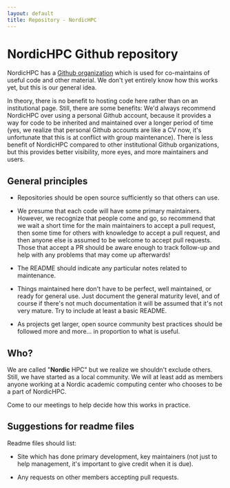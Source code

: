 ```yaml
---
layout: default
title: Repository - NordicHPC
---
```


# NordicHPC Github repository

NordicHPC has a [Github organization](https://github.com/NordicHPC/)
which is used for co-maintains of useful code and other material.  We
don't yet entirely know how this works yet, but this is our general
idea.

In theory, there is no benefit to hosting code here rather than on an
institutional page.  Still, there are some benefits: We'd always
recommend NordicHPC over using a personal Github account, because it
provides a way for code to be inherited and maintained over a longer
period of time (yes, we realize that personal Github accounts are like
a CV now, it's unfortunate that this is at conflict with group
maintenance).  There is less benefit of NordicHPC compared to other
institutional Github organizations, but this provides better
visibility, more eyes, and more maintainers and users.



## General principles

- Repositories should be open source sufficiently so that others can use.

- We presume that each code will have some primary maintainers.
  However, we recognize that people come and go, so recommend that we
  wait a short time for the main maintainers to accept a pull request,
  then some time for others with knowledge to accept a pull request,
  and then anyone else is assumed to be welcome to accept pull
  requests.  Those that accept a PR should be aware enough to track
  follow-up and help with any problems that may come up afterwards!

- The README should indicate any particular notes related to
  maintenance.

- Things maintained here don't have to be perfect, well maintained, or
  ready for general use.  Just document the general maturity level,
  and of course if there's not much documentation it will be assumed
  that it's not very mature.  Try to include at least a basic README.

- As projects get larger, open source community best practices should
  be followed more and more... in proportion to what is useful.


## Who?

We are called "**Nordic** HPC" but we realize we shouldn't exclude
others.  Still, we have started as a local community.  We will at
least add as members anyone working at a Nordic academic computing center
who chooses to be a part of NordicHPC.

Come to our meetings to help decide how this works in practice.



## Suggestions for readme files

Readme files should list:

- Site which has done primary development, key maintainers (not just
  to help management, it's important to give credit when it is due).

- Any requests on other members accepting pull requests.
